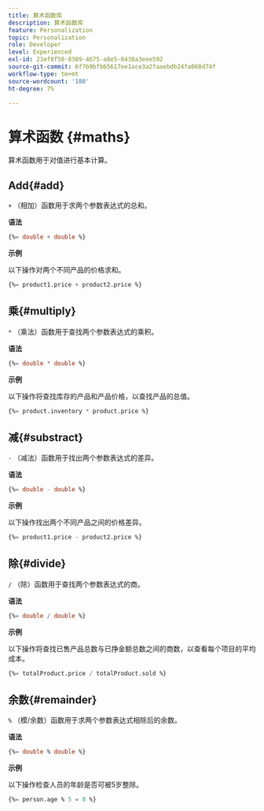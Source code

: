 ```yaml
---
title: 算术函数库
description: 算术函数库
feature: Personalization
topic: Personalization
role: Developer
level: Experienced
exl-id: 21ef8f50-8389-4675-a8e5-0438a3eee592
source-git-commit: 6f7b9bfb65617ee1ace3a2faaebdb24fa068d74f
workflow-type: tm+mt
source-wordcount: '180'
ht-degree: 7%

---
```


# 算术函数 {#maths}

算术函数用于对值进行基本计算。

## Add{#add}

`+` （相加）函数用于求两个参数表达式的总和。

**语法**

```sql
{%= double + double %}
```

**示例**

以下操作对两个不同产品的价格求和。

```sql
{%= product1.price + product2.price %}
```

## 乘{#multiply}

`*` （乘法）函数用于查找两个参数表达式的乘积。

**语法**

```sql
{%= double * double %}
```

**示例**

以下操作将查找库存的产品和产品价格，以查找产品的总值。

```sql
{%= product.inventory * product.price %}
```

## 减{#substract}

`-` （减法）函数用于找出两个参数表达式的差异。

**语法**

```sql
{%= double - double %}
```

**示例**

以下操作找出两个不同产品之间的价格差异。

```sql
{%= product1.price - product2.price %}
```

## 除{#divide}

`/` （除）函数用于查找两个参数表达式的商。

**语法**

```sql
{%= double / double %}
```

**示例**

以下操作将查找已售产品总数与已挣金额总数之间的商数，以查看每个项目的平均成本。

```sql
{%= totalProduct.price / totalProduct.sold %}
```

## 余数{#remainder}

`%` （模/余数）函数用于求两个参数表达式相除后的余数。

**语法**

```sql
{%= double % double %}
```

**示例**

以下操作检查人员的年龄是否可被5岁整除。

```sql
{%= person.age % 5 = 0 %}
```
